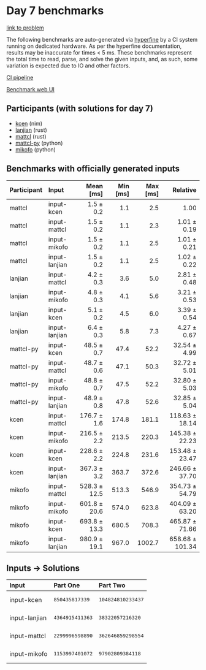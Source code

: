# Day 7 benchmarks

[link to problem](https://adventofcode.com/2024/day/7)

The following benchmarks are auto-generated via
[hyperfine](https://github.com/sharkdp/hyperfine) by a CI system running on
dedicated hardware. As per the hyperfine documentation, results may be
inaccurate for times < 5 ms. These benchmarks represent the total time to read,
parse, and solve the given inputs, and, as such, some variation is expected due
to IO and other factors.

[CI pipeline](http://ci.papercode.net:8080/teams/main/pipelines/aoc2024)

[Benchmark web UI](https://aoc.ancalagon.black)


## Participants (with solutions for day 7)

- [kcen](https://github.com/kcen/aoc2024) (nim)
- [lanjian](https://github.com/lanjian/aoc-2024) (rust)
- [mattcl](https://github.com/mattcl/aoc2024) (rust)
- [mattcl-py](https://github.com/mattcl/aoc2024-py) (python)
- [mikofo](https://github.com/mikofo/aoc2024) (python)


## Benchmarks with officially generated inputs

| Participant | Input | Mean [ms] | Min [ms] | Max [ms] | Relative |
|:---|:---|---:|---:|---:|---:|
| mattcl | input-kcen | 1.5 ± 0.2 | 1.1 | 2.5 | 1.00 |
| mattcl | input-mattcl | 1.5 ± 0.2 | 1.1 | 2.3 | 1.01 ± 0.19 |
| mattcl | input-mikofo | 1.5 ± 0.2 | 1.1 | 2.5 | 1.01 ± 0.21 |
| mattcl | input-lanjian | 1.5 ± 0.2 | 1.1 | 2.5 | 1.02 ± 0.22 |
| lanjian | input-mattcl | 4.2 ± 0.3 | 3.6 | 5.0 | 2.81 ± 0.48 |
| lanjian | input-mikofo | 4.8 ± 0.3 | 4.1 | 5.6 | 3.21 ± 0.53 |
| lanjian | input-kcen | 5.1 ± 0.2 | 4.5 | 6.0 | 3.39 ± 0.54 |
| lanjian | input-lanjian | 6.4 ± 0.3 | 5.8 | 7.3 | 4.27 ± 0.67 |
| mattcl-py | input-kcen | 48.5 ± 0.7 | 47.4 | 52.2 | 32.54 ± 4.99 |
| mattcl-py | input-mattcl | 48.7 ± 0.6 | 47.1 | 50.3 | 32.72 ± 5.01 |
| mattcl-py | input-mikofo | 48.8 ± 0.7 | 47.5 | 52.2 | 32.80 ± 5.03 |
| mattcl-py | input-lanjian | 48.9 ± 0.8 | 47.8 | 52.6 | 32.85 ± 5.04 |
| kcen | input-mattcl | 176.7 ± 1.6 | 174.8 | 181.1 | 118.63 ± 18.14 |
| kcen | input-mikofo | 216.5 ± 2.2 | 213.5 | 220.3 | 145.38 ± 22.23 |
| kcen | input-kcen | 228.6 ± 2.2 | 224.8 | 231.6 | 153.48 ± 23.47 |
| kcen | input-lanjian | 367.3 ± 3.2 | 363.7 | 372.6 | 246.66 ± 37.70 |
| mikofo | input-mattcl | 528.3 ± 12.5 | 513.3 | 546.9 | 354.73 ± 54.79 |
| mikofo | input-mikofo | 601.8 ± 20.6 | 574.0 | 623.8 | 404.09 ± 63.20 |
| mikofo | input-kcen | 693.8 ± 13.3 | 680.5 | 708.3 | 465.87 ± 71.66 |
| mikofo | input-lanjian | 980.9 ± 19.1 | 967.0 | 1002.7 | 658.68 ± 101.34 |


## Inputs -> Solutions

| Input | Part One | Part Two |
|:---|:---|:---|
|input-kcen|<pre>850435817339</pre>|<pre>104824810233437</pre>|
|input-lanjian|<pre>4364915411363</pre>|<pre>38322057216320</pre>|
|input-mattcl|<pre>2299996598890</pre>|<pre>362646859298554</pre>|
|input-mikofo|<pre>1153997401072</pre>|<pre>97902809384118</pre>|